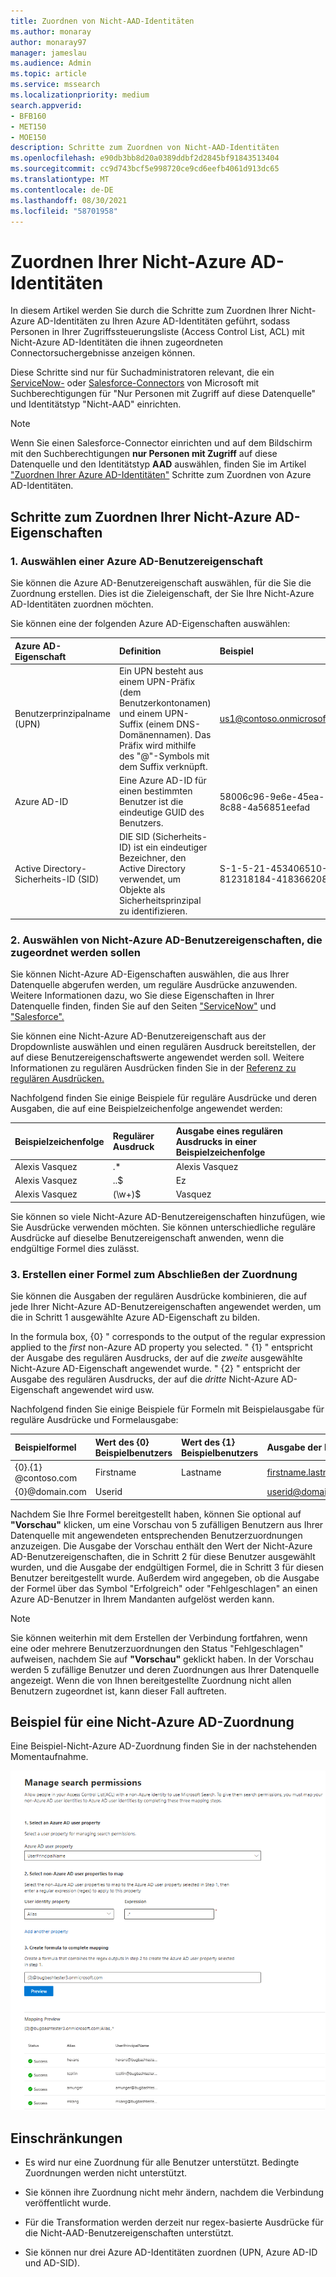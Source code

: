```yaml
---
title: Zuordnen von Nicht-AAD-Identitäten
ms.author: monaray
author: monaray97
manager: jameslau
ms.audience: Admin
ms.topic: article
ms.service: mssearch
ms.localizationpriority: medium
search.appverid:
- BFB160
- MET150
- MOE150
description: Schritte zum Zuordnen von Nicht-AAD-Identitäten
ms.openlocfilehash: e90db3bb8d20a0389ddbf2d2845bf91843513404
ms.sourcegitcommit: cc9d743bcf5e998720ce9cd6eefb4061d913dc65
ms.translationtype: MT
ms.contentlocale: de-DE
ms.lasthandoff: 08/30/2021
ms.locfileid: "58701958"
---
```

# <a name="map-your-non-azure-ad-identities"></a>Zuordnen Ihrer Nicht-Azure AD-Identitäten  

In diesem Artikel werden Sie durch die Schritte zum Zuordnen Ihrer Nicht-Azure AD-Identitäten zu Ihren Azure AD-Identitäten geführt, sodass Personen in Ihrer Zugriffssteuerungsliste (Access Control List, ACL) mit Nicht-Azure AD-Identitäten die ihnen zugeordneten Connectorsuchergebnisse anzeigen können.

Diese Schritte sind nur für Suchadministratoren relevant, die ein [ServiceNow-](servicenow-connector.md) oder [Salesforce-Connectors](salesforce-connector.md) von Microsoft mit Suchberechtigungen für "Nur Personen mit Zugriff auf diese Datenquelle" und Identitätstyp "Nicht-AAD" einrichten.

>[!NOTE]
>Wenn Sie einen Salesforce-Connector einrichten und auf dem Bildschirm mit den Suchberechtigungen **nur Personen mit Zugriff** auf diese Datenquelle und den Identitätstyp **AAD** auswählen, finden Sie im Artikel ["Zuordnen Ihrer Azure AD-Identitäten"](map-aad.md) Schritte zum Zuordnen von Azure AD-Identitäten.  

## <a name="steps-for-mapping-your-non-azure-ad-properties"></a>Schritte zum Zuordnen Ihrer Nicht-Azure AD-Eigenschaften

### <a name="1-select-an-azure-ad-user-property"></a>1. Auswählen einer Azure AD-Benutzereigenschaft  

Sie können die Azure AD-Benutzereigenschaft auswählen, für die Sie die Zuordnung erstellen. Dies ist die Zieleigenschaft, der Sie Ihre Nicht-Azure AD-Identitäten zuordnen möchten.  

Sie können eine der folgenden Azure AD-Eigenschaften auswählen:

| Azure AD-Eigenschaft    | Definition           | Beispiel         |
| :------------------- | :------------------- |:--------------- |
| Benutzerprinzipalname (UPN)  | Ein UPN besteht aus einem UPN-Präfix (dem Benutzerkontonamen) und einem UPN-Suffix (einem DNS-Domänennamen). Das Präfix wird mithilfe des "@"-Symbols mit dem Suffix verknüpft. | us1@contoso.onmicrosoft.com |
| Azure AD-ID                 | Eine Azure AD-ID für einen bestimmten Benutzer ist die eindeutige GUID des Benutzers.                 | 58006c96-9e6e-45ea-8c88-4a56851eefad            |
| Active Directory-Sicherheits-ID (SID)                  | DIE SID (Sicherheits-ID) ist ein eindeutiger Bezeichner, den Active Directory verwendet, um Objekte als Sicherheitsprinzipal zu identifizieren.                  | S-1-5-21-453406510-812318184-4183662089             |

### <a name="2-select-non-azure-ad-user-properties-to-map"></a>2. Auswählen von Nicht-Azure AD-Benutzereigenschaften, die zugeordnet werden sollen

Sie können Nicht-Azure AD-Eigenschaften auswählen, die aus Ihrer Datenquelle abgerufen werden, um reguläre Ausdrücke anzuwenden. Weitere Informationen dazu, wo Sie diese Eigenschaften in Ihrer Datenquelle finden, finden Sie auf den Seiten ["ServiceNow"](servicenow-connector.md) und ["Salesforce".](salesforce-connector.md)  

Sie können eine Nicht-Azure AD-Benutzereigenschaft aus der Dropdownliste auswählen und einen regulären Ausdruck bereitstellen, der auf diese Benutzereigenschaftswerte angewendet werden soll. Weitere Informationen zu regulären Ausdrücken finden Sie in der [Referenz zu regulären Ausdrücken.]( https://docs.microsoft.com/dotnet/standard/base-types/regular-expression-language-quick-reference)  

Nachfolgend finden Sie einige Beispiele für reguläre Ausdrücke und deren Ausgaben, die auf eine Beispielzeichenfolge angewendet werden: 

| Beispielzeichenfolge                  | Regulärer Ausdruck                 | Ausgabe eines regulären Ausdrucks in einer Beispielzeichenfolge           |
| :------------------- | :------------------- |:---------------|
| Alexis Vasquez  | .* | Alexis Vasquez |
| Alexis Vasquez                 | ..$                 | Ez            |
| Alexis Vasquez                  | (\w+)$                  | Vasquez             |

Sie können so viele Nicht-Azure AD-Benutzereigenschaften hinzufügen, wie Sie Ausdrücke verwenden möchten. Sie können unterschiedliche reguläre Ausdrücke auf dieselbe Benutzereigenschaft anwenden, wenn die endgültige Formel dies zulässt.  

### <a name="3-create-formula-to-complete-mapping"></a>3. Erstellen einer Formel zum Abschließen der Zuordnung

Sie können die Ausgaben der regulären Ausdrücke kombinieren, die auf jede Ihrer Nicht-Azure AD-Benutzereigenschaften angewendet werden, um die in Schritt 1 ausgewählte Azure AD-Eigenschaft zu bilden.

In the formula box, {0} " corresponds to the output of the regular expression applied to the *first* non-Azure AD property you selected. " {1} " entspricht der Ausgabe des regulären Ausdrucks, der auf die *zweite* ausgewählte Nicht-Azure AD-Eigenschaft angewendet wurde. " {2} " entspricht der Ausgabe des regulären Ausdrucks, der auf die *dritte* Nicht-Azure AD-Eigenschaft angewendet wird usw.  

Nachfolgend finden Sie einige Beispiele für Formeln mit Beispielausgabe für reguläre Ausdrücke und Formelausgabe: 

| Beispielformel                  | Wert des {0} Beispielbenutzers                 | Wert des {1} Beispielbenutzers           | Ausgabe der Formel                  |
| :------------------- | :------------------- |:---------------|:---------------|
| {0}.{1} @contoso.com  | Firstname | Lastname |firstname.lastname@contoso.com
| {0}@domain.com                 | Userid                 |             |userid@domain.com

Nachdem Sie Ihre Formel bereitgestellt haben, können Sie optional auf **"Vorschau"** klicken, um eine Vorschau von 5 zufälligen Benutzern aus Ihrer Datenquelle mit angewendeten entsprechenden Benutzerzuordnungen anzuzeigen. Die Ausgabe der Vorschau enthält den Wert der Nicht-Azure AD-Benutzereigenschaften, die in Schritt 2 für diese Benutzer ausgewählt wurden, und die Ausgabe der endgültigen Formel, die in Schritt 3 für diesen Benutzer bereitgestellt wurde. Außerdem wird angegeben, ob die Ausgabe der Formel über das Symbol "Erfolgreich" oder "Fehlgeschlagen" an einen Azure AD-Benutzer in Ihrem Mandanten aufgelöst werden kann.  

>[!NOTE]
>Sie können weiterhin mit dem Erstellen der Verbindung fortfahren, wenn eine oder mehrere Benutzerzuordnungen den Status "Fehlgeschlagen" aufweisen, nachdem Sie auf **"Vorschau"** geklickt haben. In der Vorschau werden 5 zufällige Benutzer und deren Zuordnungen aus Ihrer Datenquelle angezeigt. Wenn die von Ihnen bereitgestellte Zuordnung nicht allen Benutzern zugeordnet ist, kann dieser Fall auftreten.

## <a name="sample-non-azure-ad-mapping"></a>Beispiel für eine Nicht-Azure AD-Zuordnung

Eine Beispiel-Nicht-Azure AD-Zuordnung finden Sie in der nachstehenden Momentaufnahme.

![Beispielmomentaufnahme zum Ausfüllen der Nicht-Azure AD-Zuordnungsseite.](media/non-aad-mapping.png)

## <a name="limitations"></a>Einschränkungen  

- Es wird nur eine Zuordnung für alle Benutzer unterstützt. Bedingte Zuordnungen werden nicht unterstützt.  

- Sie können ihre Zuordnung nicht mehr ändern, nachdem die Verbindung veröffentlicht wurde.  

- Für die Transformation werden derzeit nur regex-basierte Ausdrücke für die Nicht-AAD-Benutzereigenschaften unterstützt.

- Sie können nur drei Azure AD-Identitäten zuordnen (UPN, Azure AD-ID und AD-SID).